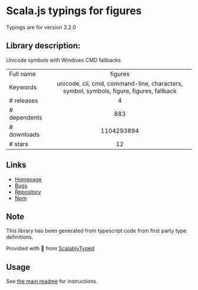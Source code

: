 
# Scala.js typings for figures

Typings are for version 3.2.0

## Library description:
Unicode symbols with Windows CMD fallbacks

|                    |                 |
| ------------------ | :-------------: |
| Full name          | figures |
| Keywords           | unicode, cli, cmd, command-line, characters, symbol, symbols, figure, figures, fallback |
| # releases         | 4 |
| # dependents       | 883 |
| # downloads        | 1104293894 |
| # stars            | 12 |

## Links
- [Homepage](https://github.com/sindresorhus/figures#readme)
- [Bugs](https://github.com/sindresorhus/figures/issues)
- [Repository](https://github.com/sindresorhus/figures)
- [Npm](https://www.npmjs.com/package/figures)
    


## Note
This library has been generated from typescript code from first party type definitions.

Provided with :purple_heart: from [ScalablyTyped](https://github.com/oyvindberg/ScalablyTyped)

## Usage
See [the main readme](../../readme.md) for instructions.



